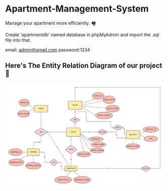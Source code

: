 # Apartment-Management-System
Manage your apartment more efficiently. :houses:

Create 'apartmentdb' named database in phpMyAdmin
and import the .sql file into that.

email: admin@gmail.com
password:1234


## Here's The Entity Relation Diagram of our project :office:
![Apartment Management System ER Diagram](er.png)
